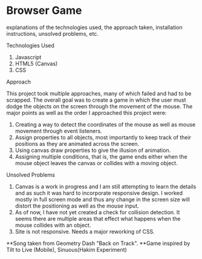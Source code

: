 # Browser Game

explanations of the technologies used, the approach taken, installation instructions, unsolved problems, etc.

Technologies Used
  1. Javascript
  2. HTML5 (Canvas)
  3. CSS

Approach

This project took multiple approaches, many of which failed and had to be scrapped. The overall goal was to create a game in which the user must dodge the objects on the screen through the movement of the mouse. The major points as well as the order I approached this project were:
  1. Creating a way to detect the coordinates of the mouse as well as mouse movement through event listeners.
  2. Assign properties to all objects, most importantly to keep track of their positions as they are animated across the          screen.
  3. Using canvas draw properties to give the illusion of animation.
  4. Assigning multiple conditions, that is, the game ends either when the mouse object leaves the canvas or collides with a moving object.

Unsolved Problems
  1. Canvas is a work in progress and I am still attempting to learn the details and as such it was hard to incorporate         responsive design. I worked mostly in full screen mode and thus any change in the screen size will distort the             positioning as well as the mouse input. 
  2. As of now, I have not yet created a check for collision detection. It seems there are multiple areas that effect what      happens when the mouse collides with an object.
  3. Site is not responsive. Needs a major reworking of CSS.
  
**Song taken from Geometry Dash "Back on Track".
**Game inspired by Tilt to Live (Mobile), Sinuous(Hakim Experiment)

